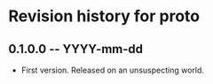 # Revision history for proto

## 0.1.0.0  -- YYYY-mm-dd

* First version. Released on an unsuspecting world.
